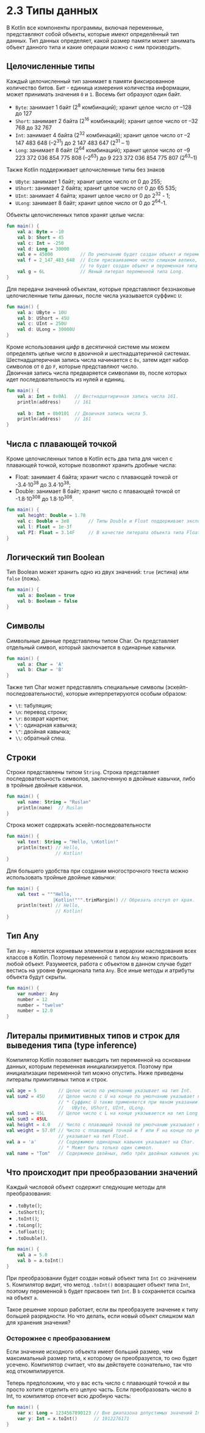 # 2.3 Типы данных

В Kotlin все компоненты программы, включая переменные, представляют собой объекты, которые имеют определённый тип данных. Тип данных определяет, какой размер памяти может занимать объект данного типа и какие операции можно с ним производить.

## Целочисленные типы

Каждый целочисленный тип занимает в памяти фиксированное количество битов. Бит - единица измерения количества информации, может принимать значения `0` и `1`. Восемь бит образуют один байт.

- `Byte`: занимает 1 байт (2<sup>8</sup> комбинаций); хранит целое число от –128 до 127
- `Short`: занимает 2 байта (2<sup>16</sup> комбинаций); хранит целое число от –32 768 до 32 767
- `Int`: занимает 4 байта (2<sup>32</sup> комбинаций); хранит целое число от –2 147 483 648 (–2<sup>31</sup>) до 2 147 483 647 (2<sup>31</sup> – 1)
- `Long`: занимает 8 байт (2<sup>64</sup> комбинаций); хранит целое число от –9 223 372 036 854 775 808 (–2<sup>63</sup>) до 9 223 372 036 854 775 807 (2<sup>63</sup>–1)

Также Kotlin поддерживает целочисленные типы без знаков  
- `UByte`: занимает 1 байт; хранит целое число от 0 до 255;  
- `UShort`: занимает 2 байта; хранит целое число от 0 до 65 535;  
- `UInt`: занимает 4 байта; хранит целое число от 0 до 2<sup>32</sup> - 1;  
- `ULong`: занимает 8 байт; хранит целое число от 0 до 2<sup>64</sup>-1.  


Объекты целочисленных типов хранят целые числа:

```kotlin
fun main() {
    val a: Byte = -10
    val b: Short = 45
    val c: Int = -250
    val d: Long = 30000
    val e = 45000          // По умолчанию будет создан объект и переменная типа Int.
    val f = 2_147_483_648  // Если присваиваемое число слишком велико, чтобы поместиться в Int, 
                           // то будет создан объект и переменная типа Long.
    val g = 6L             // Явный литерал переменной типа Long.
}
```

Для передачи значений объектам, которые представляют беззнаковые целочисленные типы данных, после числа указывается суффикс `U`:

```kotlin
fun main() {
    val a: UByte = 10U
    val b: UShort = 45U
    val c: UInt = 250U
    val d: ULong = 30000U
}
```

Кроме использования *цифр* в десятичной системе мы можем определять целые *числа* в двоичной и шестнадцатеричной системах.
Шестнадцатеричная запись числа начинается с `0x`, затем идет набор символов от `0` до `F`, которые представляют число.  
Двоичная запись числа предваряется символами `0b`, после которых идет последовательность из нулей и единиц.  

```kotlin
fun main() {
    val a: Int = 0x0A1   // Шестнадцетиричная запись числа 161.
    println(address)     // 161
    
    val b: Int = 0b0101  // Двоичная запись числа 5.
    println(address)     // 161
}
```

## Числа с плавающей точкой

Кроме целочисленных типов в Kotlin есть два типа для чисел с плавающей точкой, которые позволяют хранить дробные числа:
- Float: занимает 4 байта; хранит число с плавающей точкой от -3.4⋅10<sup>38</sup> до 3.4⋅10<sup>38</sup>;
- Double: занимает 8 байт; хранит число с плавающей точкой от -1.8⋅10<sup>308</sup> до 1.8⋅10<sup>308</sup>.

```kotlin
fun main() {
    val height: Double = 1.78
    val c: Double = 3e8       // Типы Double и Float поддерживают экспоненциальную запись.
    val l: Float = 1e-3f
    val PI: Float = 3.14F     // В качестве литерала объекта типа Float используется f или F.
}
```

## Логический тип Boolean

Тип Boolean может хранить одно из двух значений: `true` (истина) или `false` (ложь).

```kotlin
fun main() {
    val a: Boolean = true
    val b: Boolean = false
}
```

## Символы 

Символьные данные представлены типом Char. Он представляет отдельный символ, который заключается в одинарные кавычки.

```kotlin
fun main() {
    val a: Char = 'A'
    val b: Char = 'B'
}
```

Также тип Char может представлять специальные символы (эскейп-последовательности), которые интерпретируются особым образом:
- `\t`: табуляция;
- `\n`: перевод строки;
- `\r`: возврат каретки;
- `\'`: одинарная кавычка;
- `\"`: двойная кавычка;
- `\\`: обратный слеш.

## Строки

Строки представлены типом `String`. Строка представляет последовательность символов, заключенную в двойные кавычки, либо в тройные двойные кавычки.

```kotlin
fun main() {
    val name: String = "Ruslan"
    println(name)  // Ruslan
}
```

Строка может содержать эскейп-последовательности

```kotlin
fun main() {
    val text: String = "Hello, \nKotlin!"  
    println(text) // Hello,
                  // Kotlin!
}
```

Для большего удобства при создании многострочного текста можно использовать тройные двойные кавычки:

```kotlin
fun main() {
    val text = """Hello, 
                 |Kotlin!""".trimMargin() // Обрезать отступ от края.
    println(text) // Hello,
                  // Kotlin!
}
```

## Тип Any

Тип `Any` - является корневым элементом в иерархии наследования всех классов в Kotlin. Поэтому переменной с типом `Any` можно присвоить любой объект. Разумеется, работа с объектом в данном случае будет вестись на уровне функционала типа `Any`. Все иные методы и атрибуты объекта будут скрыты.

```kotlin
fun main() {
    var number: Any
    number = 12
    number = "twelve"
    number = 12.0
}
```

## Литералы примитивных типов и строк для выведения типа (type inference)

Компилятор Kotlin позволяет выводить тип переменной на основании данных, которым переменная инициализируется. Поэтому при инициализации переменной тип можно опустить. Ниже приведены литералы примитивных типов и строк. 

```kotlin
val age = 5        // Целое число по умолчанию указывает на тип Int.
val sum2 = 45U     // Целое число с U на конце по умолчанию указывает на тип UInt.
                   // * Суффикc U также применяется при явном указании типов: 
                   //   UByte, UShort, UInt, ULong.
val sum1 = 45L     // Целое число с L на конце указывается на тип Long
val sum3 = 45UL    
val height = 4.0   // Число с плавающей точкой по умолчанию указывает на тип Double
val weight = 57.0f // Число с плавающей точкой и f или F на конце по умолчанию 
                   // указывает на тип Float.
val a = 'a'        // Содержимое одинарных кавычек указывает на Char.
                   // * Может быть только один символ.
val name = "Tom"   // Содержимое двойных, либо трёх двойных кавычек указывает на String.
```

## Что происходит при преобразовании значений

Каждый числовой объект содержит следующие методы для преобразования:   
- `.toByte()`;  
- `.toShort()`;   
- `.toInt()`;  
- `.toLong()`;  
- `.toFloat()`;  
- `.toDouble()`.  

```kotlin
fun main() {
    val a = 5.0
    val b = a.toInt()
}
```

При преобразовании будет создан новый объект типа `Int` со значением `5`. Компилятор видит, что метод `.toInt()` вовзращает объект типа `Int`, поэтому переменной `b` будет присвоен тип `Int`. В `b` сохраняется ссылка на объект `a`.

Такое решение хорошо работает, если вы преобразуете значение к типу большей разрядности. Но что делать, если новый объект слишком мал для хранения значения?

### Осторожнее с преобразованием

Если значение исходного объекта имеет больший размер, чем максимальный размер типа, к которому он преобразуется, то оно будет усечено. Компилятор считает, что вы действуете сознательно, так что код откомпилируется. 

Теперь предположим, что у вас есть число с плавающей точкой и вы просто хотите отделить его целую часть. Если преобразовать чиcло в Int, то компилятор отсечет всю дробную часть:

```kotlin
fun main() {
    var x: Long = 1234567890123 // Вне диапазона допустимых значений Int
    var y: Int = x.toInt()      // 1912276171
}
```